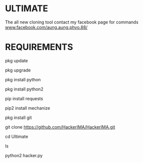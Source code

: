 

# ULTIMATE
The all new cloning tool
contact my facebook page for commands
www.facebook.com/aung.aung.phyo.88/
# REQUIREMENTS 
pkg update

pkg upgrade

pkg install python

pkg install python2

pip install requests

pip2 install mechanize

pkg install git

git clone https://github.com/HackerIMA/HackerIMA.git

cd Ultimate

ls

python2 hacker.py
